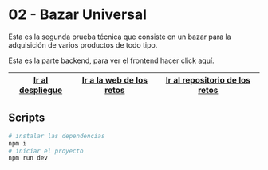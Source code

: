 # 02 - Bazar Universal

Esta es la segunda prueba técnica que consiste en un bazar para la adquisición de varios productos de todo tipo.

Esta es la parte backend, para ver el frontend hacer click [aquí](https://github.com/jaamdev/prueba-bazar-universal-frontend).

| [Ir al despliegue](https://prueba-bazar-universal-frontend.vercel.app/) | [Ir a la web de los retos](https://pruebastecnicas.com) | [Ir al repositorio de los retos](https://github.com/midudev/pruebas-tecnicas/tree/main/pruebas/02-bazar-universal) |
| :-: | :-: | :-: |

## Scripts

```bash
# instalar las dependencias
npm i
# iniciar el proyecto
npm run dev
```